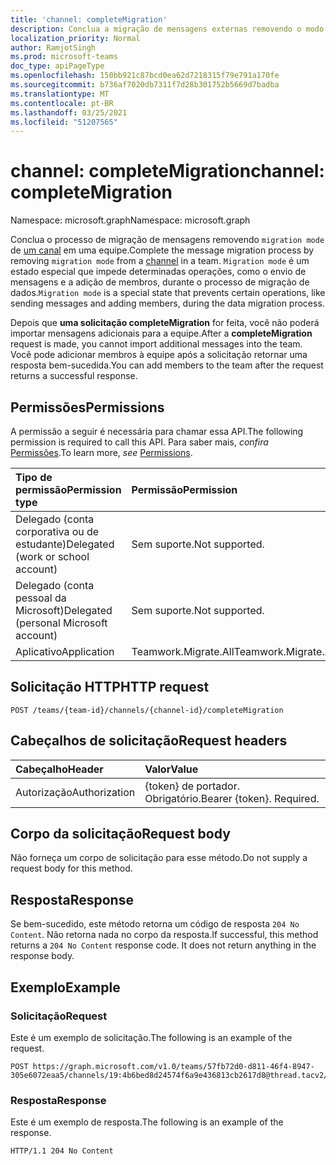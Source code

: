 ```yaml
---
title: 'channel: completeMigration'
description: Conclua a migração de mensagens externas removendo o modo de migração de um canal.
localization_priority: Normal
author: RamjotSingh
ms.prod: microsoft-teams
doc_type: apiPageType
ms.openlocfilehash: 150bb921c87bcd0ea62d7218315f79e791a170fe
ms.sourcegitcommit: b736af7020db7311f7d28b301752b5669d7badba
ms.translationtype: MT
ms.contentlocale: pt-BR
ms.lasthandoff: 03/25/2021
ms.locfileid: "51207565"
---
```

# <a name="channel-completemigration"></a><span data-ttu-id="b946a-103">channel: completeMigration</span><span class="sxs-lookup"><span data-stu-id="b946a-103">channel: completeMigration</span></span>

<span data-ttu-id="b946a-104">Namespace: microsoft.graph</span><span class="sxs-lookup"><span data-stu-id="b946a-104">Namespace: microsoft.graph</span></span>

<span data-ttu-id="b946a-105">Conclua o processo de migração de mensagens removendo `migration mode` de [um canal](../resources/channel.md) em uma equipe.</span><span class="sxs-lookup"><span data-stu-id="b946a-105">Complete the message migration process by removing `migration mode` from a [channel](../resources/channel.md) in a team.</span></span> <span data-ttu-id="b946a-106">`Migration mode` é um estado especial que impede determinadas operações, como o envio de mensagens e a adição de membros, durante o processo de migração de dados.</span><span class="sxs-lookup"><span data-stu-id="b946a-106">`Migration mode` is a special state that prevents certain operations, like sending messages and adding members, during the data migration process.</span></span>

<span data-ttu-id="b946a-107">Depois que **uma solicitação completeMigration** for feita, você não poderá importar mensagens adicionais para a equipe.</span><span class="sxs-lookup"><span data-stu-id="b946a-107">After a **completeMigration** request is made, you cannot import additional messages into the team.</span></span> <span data-ttu-id="b946a-108">Você pode adicionar membros à equipe após a solicitação retornar uma resposta bem-sucedida.</span><span class="sxs-lookup"><span data-stu-id="b946a-108">You can add members to the team after the request returns a successful response.</span></span>

## <a name="permissions"></a><span data-ttu-id="b946a-109">Permissões</span><span class="sxs-lookup"><span data-stu-id="b946a-109">Permissions</span></span>

<span data-ttu-id="b946a-110">A permissão a seguir é necessária para chamar essa API.</span><span class="sxs-lookup"><span data-stu-id="b946a-110">The following permission is required to call this API.</span></span> <span data-ttu-id="b946a-111">Para saber mais, *confira* [Permissões](/graph/permissions-reference).</span><span class="sxs-lookup"><span data-stu-id="b946a-111">To learn more, *see* [Permissions](/graph/permissions-reference).</span></span>

|<span data-ttu-id="b946a-112">Tipo de permissão</span><span class="sxs-lookup"><span data-stu-id="b946a-112">Permission type</span></span>      | <span data-ttu-id="b946a-113">Permissão</span><span class="sxs-lookup"><span data-stu-id="b946a-113">Permission</span></span>  |
|:--------------------|:---------------------------------------------------------|
| <span data-ttu-id="b946a-114">Delegado (conta corporativa ou de estudante)</span><span class="sxs-lookup"><span data-stu-id="b946a-114">Delegated (work or school account)</span></span>  | <span data-ttu-id="b946a-115">Sem suporte.</span><span class="sxs-lookup"><span data-stu-id="b946a-115">Not supported.</span></span>|
| <span data-ttu-id="b946a-116">Delegado (conta pessoal da Microsoft)</span><span class="sxs-lookup"><span data-stu-id="b946a-116">Delegated (personal Microsoft account)</span></span> | <span data-ttu-id="b946a-117">Sem suporte.</span><span class="sxs-lookup"><span data-stu-id="b946a-117">Not supported.</span></span> |
|<span data-ttu-id="b946a-118">Aplicativo</span><span class="sxs-lookup"><span data-stu-id="b946a-118">Application</span></span> | <span data-ttu-id="b946a-119">Teamwork.Migrate.All</span><span class="sxs-lookup"><span data-stu-id="b946a-119">Teamwork.Migrate.All</span></span>|

## <a name="http-request"></a><span data-ttu-id="b946a-120">Solicitação HTTP</span><span class="sxs-lookup"><span data-stu-id="b946a-120">HTTP request</span></span>
<!-- { "blockType": "ignored" } -->
```http
POST /teams/{team-id}/channels/{channel-id}/completeMigration
```

## <a name="request-headers"></a><span data-ttu-id="b946a-121">Cabeçalhos de solicitação</span><span class="sxs-lookup"><span data-stu-id="b946a-121">Request headers</span></span>

| <span data-ttu-id="b946a-122">Cabeçalho</span><span class="sxs-lookup"><span data-stu-id="b946a-122">Header</span></span>       | <span data-ttu-id="b946a-123">Valor</span><span class="sxs-lookup"><span data-stu-id="b946a-123">Value</span></span> |
|:---------------|:--------|
| <span data-ttu-id="b946a-124">Autorização</span><span class="sxs-lookup"><span data-stu-id="b946a-124">Authorization</span></span>  | <span data-ttu-id="b946a-p104">{token} de portador. Obrigatório.</span><span class="sxs-lookup"><span data-stu-id="b946a-p104">Bearer {token}. Required.</span></span>  |

## <a name="request-body"></a><span data-ttu-id="b946a-127">Corpo da solicitação</span><span class="sxs-lookup"><span data-stu-id="b946a-127">Request body</span></span>

<span data-ttu-id="b946a-128">Não forneça um corpo de solicitação para esse método.</span><span class="sxs-lookup"><span data-stu-id="b946a-128">Do not supply a request body for this method.</span></span>

## <a name="response"></a><span data-ttu-id="b946a-129">Resposta</span><span class="sxs-lookup"><span data-stu-id="b946a-129">Response</span></span>

<span data-ttu-id="b946a-p105">Se bem-sucedido, este método retorna um código de resposta `204 No Content`. Não retorna nada no corpo da resposta.</span><span class="sxs-lookup"><span data-stu-id="b946a-p105">If successful, this method returns a `204 No Content` response code. It does not return anything in the response body.</span></span>

## <a name="example"></a><span data-ttu-id="b946a-132">Exemplo</span><span class="sxs-lookup"><span data-stu-id="b946a-132">Example</span></span>

### <a name="request"></a><span data-ttu-id="b946a-133">Solicitação</span><span class="sxs-lookup"><span data-stu-id="b946a-133">Request</span></span>

<span data-ttu-id="b946a-134">Este é um exemplo de solicitação.</span><span class="sxs-lookup"><span data-stu-id="b946a-134">The following is an example of the request.</span></span>
<!-- markdownlint-disable MD025 -->
<!-- markdownlint-disable MD022 -->


<!-- {
  "blockType": "request",
  "name": "completeMigration_channel"
}-->

```http
POST https://graph.microsoft.com/v1.0/teams/57fb72d0-d811-46f4-8947-305e6072eaa5/channels/19:4b6bed8d24574f6a9e436813cb2617d8@thread.tacv2/completeMigration
```


<!-- markdownlint-disable MD001 -->
<!-- markdownlint-disable MD024 -->
### <a name="response"></a><span data-ttu-id="b946a-135">Resposta</span><span class="sxs-lookup"><span data-stu-id="b946a-135">Response</span></span>

<span data-ttu-id="b946a-136">Este é um exemplo de resposta.</span><span class="sxs-lookup"><span data-stu-id="b946a-136">The following is an example of the response.</span></span>
<!-- {
  "blockType": "response",
  "truncated": true
} -->

```http
HTTP/1.1 204 No Content
```

<!-- uuid: 5793eec6-0e5a-11eb-adc1-0242ac120002
2020-10-14 20:22:11 UTC -->
<!--
{
  "type": "#page.annotation",
  "description": "completeMigration_ channel",
  "keywords": "",
  "section": "documentation",
  "tocPath": "",
  "suppressions": [
  ]
}
-->
